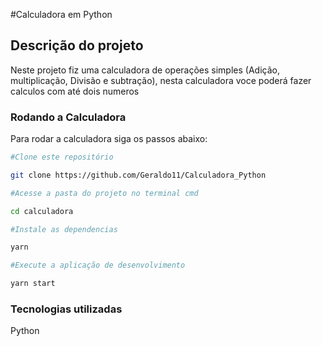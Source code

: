 #Calculadora em Python

## Descrição do projeto

Neste projeto fiz uma calculadora de operações simples (Adição, multiplicação, Divisão e subtração), nesta calculadora voce poderá fazer calculos com até dois numeros

### Rodando a Calculadora

Para rodar a calculadora siga os passos abaixo:

```bash
#Clone este repositório

git clone https://github.com/Geraldo11/Calculadora_Python

#Acesse a pasta do projeto no terminal cmd

cd calculadora

#Instale as dependencias

yarn

#Execute a aplicação de desenvolvimento

yarn start

```

### Tecnologias utilizadas

Python 
